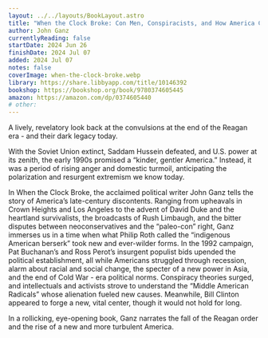 ```yaml
---
layout: ../../layouts/BookLayout.astro
title: "When the Clock Broke: Con Men, Conspiracists, and How America Cracked Up in the Early 1990s"
author: John Ganz
currentlyReading: false
startDate: 2024 Jun 26
finishDate: 2024 Jul 07
added: 2024 Jul 07
notes: false
coverImage: when-the-clock-broke.webp
library: https://share.libbyapp.com/title/10146392
bookshop: https://bookshop.org/book/9780374605445
amazon: https://amazon.com/dp/0374605440
# other: 
---
```


A lively, revelatory look back at the convulsions at the end of the Reagan era - and their dark legacy today.  

With the Soviet Union extinct, Saddam Hussein defeated, and U.S. power at its zenith, the early 1990s promised a “kinder, gentler America.” Instead, it was a period of rising anger and domestic turmoil, anticipating the polarization and resurgent extremism we know today.  

In When the Clock Broke, the acclaimed political writer John Ganz tells the story of America’s late-century discontents. Ranging from upheavals in Crown Heights and Los Angeles to the advent of David Duke and the heartland survivalists, the broadcasts of Rush Limbaugh, and the bitter disputes between neoconservatives and the “paleo-con” right, Ganz immerses us in a time when what Philip Roth called the “indigenous American berserk” took new and ever-wilder forms. In the 1992 campaign, Pat Buchanan’s and Ross Perot’s insurgent populist bids upended the political establishment, all while Americans struggled through recession, alarm about racial and social change, the specter of a new power in Asia, and the end of Cold War - era political norms. Conspiracy theories surged, and intellectuals and activists strove to understand the “Middle American Radicals” whose alienation fueled new causes. Meanwhile, Bill Clinton appeared to forge a new, vital center, though it would not hold for long.  

In a rollicking, eye-opening book, Ganz narrates the fall of the Reagan order and the rise of a new and more turbulent America.
